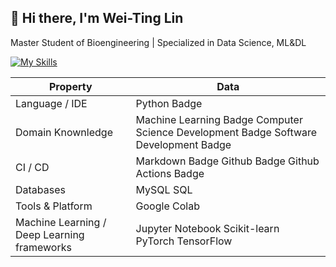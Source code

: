 ## 👋 Hi there, I'm Wei-Ting Lin

Master Student of Bioengineering | Specialized in Data Science, ML&DL

[![My Skills](https://skillicons.dev/icons?i=js,html,css,wasm)](https://skillicons.dev)



| Property                                  | Data                                           |
|-------------------------------------------|------------------------------------------------|
| Language / IDE                            | Python Badge                                   |
| Domain Knownledge                         | Machine Learning Badge Computer Science Development Badge Software Development Badge |
| CI / CD                                   | Markdown Badge Github Badge Github Actions Badge |
| Databases                                 | MySQL SQL                                      |
| Tools & Platform                          | Google Colab                                   |
| Machine Learning / Deep Learning frameworks| Jupyter Notebook Scikit-learn PyTorch TensorFlow |

